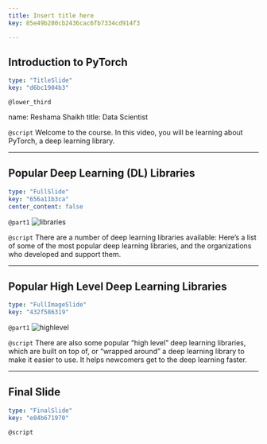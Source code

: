 ```yaml
---
title: Insert title here
key: 85e49b280cb2436cac6fb7334cd914f3

---
```

## Introduction to PyTorch

```yaml
type: "TitleSlide"
key: "d6bc1904b3"
```

`@lower_third`

name: Reshama Shaikh
title: Data Scientist


`@script`
Welcome to the course.  In this video, you will be learning about PyTorch, a deep learning library.


---
## Popular Deep Learning (DL) Libraries

```yaml
type: "FullSlide"
key: "656a11b3ca"
center_content: false
```

`@part1`
![libraries](https://assets.datacamp.com/production/repositories/3590/datasets/6f43dbbc600cfdf3f08186bc9da76d6a34b6278c/dl_libraries.png)


`@script`
There are a number of deep learning libraries available:  Here’s a list of some of the most popular deep learning libraries, and the organizations who developed and support them.


---
## Popular High Level Deep Learning Libraries

```yaml
type: "FullImageSlide"
key: "432f586319"
```

`@part1`
![highlevel](https://assets.datacamp.com/production/repositories/3590/datasets/fd28f0867ea87b564ceec8cc4c1c6b1d021f9309/dc_highlevel.png)


`@script`
There are also some popular “high level” deep learning libraries, which are built on top of, or “wrapped around” a deep learning library to make it easier to use.  It helps newcomers get to the  deep learning faster.


---
## Final Slide

```yaml
type: "FinalSlide"
key: "e84b671970"
```

`@script`


